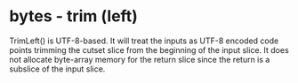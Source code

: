 # bytes - trim (left)

TrimLeft() is UTF-8-based. It will treat the inputs as UTF-8 encoded code points trimming the cutset slice from the beginning of the input slice. It does not allocate byte-array memory for the return slice since the return is a subslice of the input slice.
